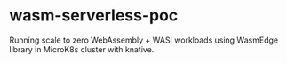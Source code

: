 # wasm-serverless-poc

Running scale to zero WebAssembly + WASI workloads using WasmEdge library in MicroK8s cluster with knative.

